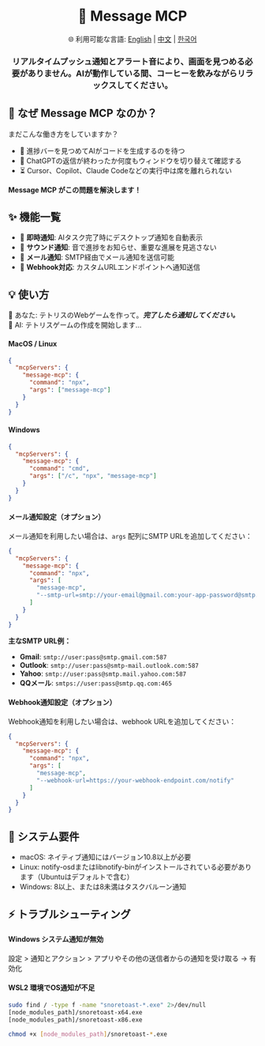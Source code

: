 <div align="center">
  <h1>💬 Message MCP</h1>
  <p>
    🌐 利用可能な言語:
    <a href="README.md">English</a> |
    <a href="README.zh.md">中文</a> |
    <a href="README.ko.md">한국어</a>
  </p>
  <h3>リアルタイムプッシュ通知とアラート音により、画面を見つめる必要がありません。AIが動作している間、コーヒーを飲みながらリラックスしてください。</h3>
</div>

## 🤔 なぜ Message MCP なのか？

まだこんな働き方をしていますか？

- 👀 進捗バーを見つめてAIがコードを生成するのを待つ
- 🔄 ChatGPTの返信が終わったか何度もウィンドウを切り替えて確認する
- ⏳ Cursor、Copilot、Claude Codeなどの実行中は席を離れられない

**Message MCP がこの問題を解決します！**

## ✨ 機能一覧

- 💬 **即時通知**: AIタスク完了時にデスクトップ通知を自動表示
- 🔔 **サウンド通知**: 音で進捗をお知らせ、重要な進展を見逃さない
- 📧 **メール通知**: SMTP経由でメール通知を送信可能
- 🧩 **Webhook対応**: カスタムURLエンドポイントへ通知送信

## 💡 使い方

👤 あなた: テトリスのWebゲームを作って。**_完了したら通知してください。_**<br>
🤖 AI: テトリスゲームの作成を開始します...

#### MacOS / Linux

```json
{
  "mcpServers": {
    "message-mcp": {
      "command": "npx",
      "args": ["message-mcp"]
    }
  }
}
```

#### Windows

```json
{
  "mcpServers": {
    "message-mcp": {
      "command": "cmd",
      "args": ["/c", "npx", "message-mcp"]
    }
  }
}
```

#### メール通知設定（オプション）

メール通知を利用したい場合は、`args` 配列にSMTP URLを追加してください：

```json
{
  "mcpServers": {
    "message-mcp": {
      "command": "npx",
      "args": [
        "message-mcp",
        "--smtp-url=smtp://your-email@gmail.com:your-app-password@smtp.gmail.com:587"
      ]
    }
  }
}
```

**主なSMTP URL例：**

- **Gmail**: `smtp://user:pass@smtp.gmail.com:587`
- **Outlook**: `smtp://user:pass@smtp-mail.outlook.com:587`
- **Yahoo**: `smtp://user:pass@smtp.mail.yahoo.com:587`
- **QQメール**: `smtps://user:pass@smtp.qq.com:465`

#### Webhook通知設定（オプション）

Webhook通知を利用したい場合は、webhook URLを追加してください：

```json
{
  "mcpServers": {
    "message-mcp": {
      "command": "npx",
      "args": [
        "message-mcp",
        "--webhook-url=https://your-webhook-endpoint.com/notify"
      ]
    }
  }
}
```

## 📌 システム要件

- macOS: ネイティブ通知にはバージョン10.8以上が必要
- Linux: notify-osdまたはlibnotify-binがインストールされている必要があります（Ubuntuはデフォルトで含む）
- Windows: 8以上、または8未満はタスクバルーン通知

## ⚡ トラブルシューティング

#### Windows システム通知が無効

設定 > 通知とアクション > アプリやその他の送信者からの通知を受け取る → 有効化

#### WSL2 環境でOS通知が不足

```bash
sudo find / -type f -name "snoretoast-*.exe" 2>/dev/null
[node_modules_path]/snoretoast-x64.exe
[node_modules_path]/snoretoast-x86.exe

chmod +x [node_modules_path]/snoretoast-*.exe
```
